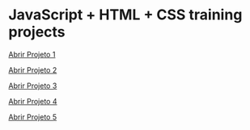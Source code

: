 # JavaScript + HTML + CSS training projects

<a href="https://luangf.github.io/Javascript-HTML-CSS/projeto1/" target="_blank">Abrir Projeto 1</a>

<a href="https://luangf.github.io/Javascript-HTML-CSS/projeto2/" target="_blank">Abrir Projeto 2</a>

<a href="https://luangf.github.io/Javascript-HTML-CSS/projeto3/" target="_blank">Abrir Projeto 3</a>

<a href="https://luangf.github.io/Javascript-HTML-CSS/projeto4/" target="_blank">Abrir Projeto 4</a>

<a href="https://luangf.github.io/Javascript-HTML-CSS/projeto5/" target="_blank">Abrir Projeto 5</a>
